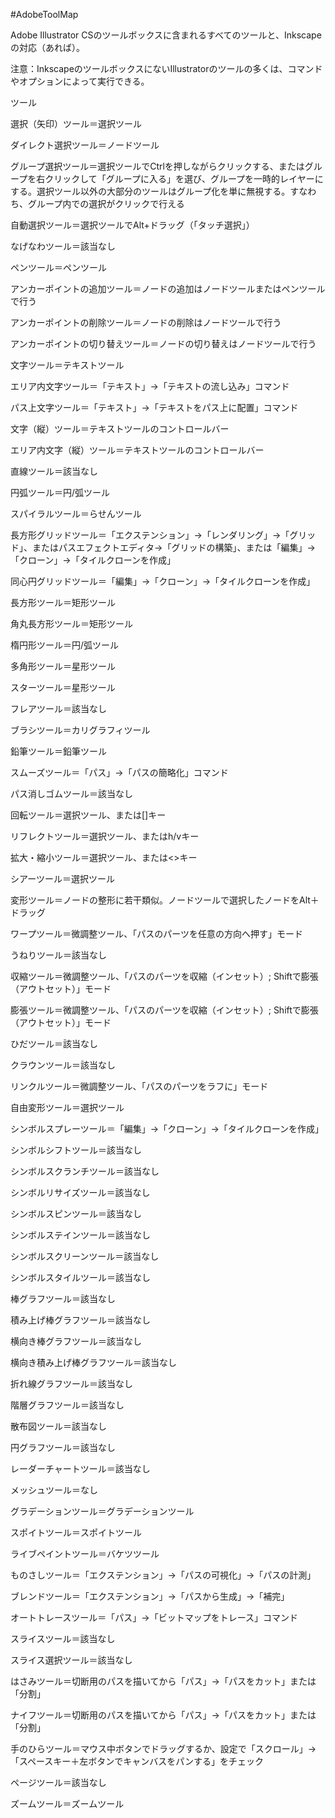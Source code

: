 #AdobeToolMap

Adobe Illustrator CSのツールボックスに含まれるすべてのツールと、Inkscapeの対応（あれば）。

注意：InkscapeのツールボックスにないIllustratorのツールの多くは、コマンドやオプションによって実行できる。

ツール

選択（矢印）ツール＝選択ツール

ダイレクト選択ツール＝ノードツール

グループ選択ツール＝選択ツールでCtrlを押しながらクリックする、またはグループを右クリックして「グループに入る」を選び、グループを一時的レイヤーにする。選択ツール以外の大部分のツールはグループ化を単に無視する。すなわち、グループ内での選択がクリックで行える

自動選択ツール＝選択ツールでAlt+ドラッグ（「タッチ選択」）

なげなわツール＝該当なし

ペンツール＝ペンツール

アンカーポイントの追加ツール＝ノードの追加はノードツールまたはペンツールで行う

アンカーポイントの削除ツール＝ノードの削除はノードツールで行う

アンカーポイントの切り替えツール＝ノードの切り替えはノードツールで行う

文字ツール＝テキストツール

エリア内文字ツール＝「テキスト」→「テキストの流し込み」コマンド

パス上文字ツール＝「テキスト」→「テキストをパス上に配置」コマンド

文字（縦）ツール＝テキストツールのコントロールバー

エリア内文字（縦）ツール＝テキストツールのコントロールバー

直線ツール＝該当なし

円弧ツール＝円/弧ツール

スパイラルツール＝らせんツール

長方形グリッドツール＝「エクステンション」→「レンダリング」→「グリッド」、またはパスエフェクトエディタ→「グリッドの構築」、または「編集」→「クローン」→「タイルクローンを作成」

同心円グリッドツール＝「編集」→「クローン」→「タイルクローンを作成」

長方形ツール＝矩形ツール

角丸長方形ツール＝矩形ツール

楕円形ツール＝円/弧ツール

多角形ツール＝星形ツール

スターツール＝星形ツール

フレアツール＝該当なし

ブラシツール＝カリグラフィツール

鉛筆ツール＝鉛筆ツール

スムーズツール＝「パス」→「パスの簡略化」コマンド

パス消しゴムツール＝該当なし

回転ツール＝選択ツール、または[]キー

リフレクトツール＝選択ツール、またはh/vキー

拡大・縮小ツール＝選択ツール、または<>キー

シアーツール＝選択ツール

変形ツール＝ノードの整形に若干類似。ノードツールで選択したノードをAlt＋ドラッグ

ワープツール＝微調整ツール、「パスのパーツを任意の方向へ押す」モード

うねりツール＝該当なし

収縮ツール＝微調整ツール、「パスのパーツを収縮（インセット）; Shiftで膨張（アウトセット）」モード

膨張ツール＝微調整ツール、「パスのパーツを収縮（インセット）; Shiftで膨張（アウトセット）」モード

ひだツール＝該当なし

クラウンツール＝該当なし

リンクルツール＝微調整ツール、「パスのパーツをラフに」モード

自由変形ツール＝選択ツール

シンボルスプレーツール＝「編集」→「クローン」→「タイルクローンを作成」

シンボルシフトツール＝該当なし

シンボルスクランチツール＝該当なし

シンボルリサイズツール＝該当なし

シンボルスピンツール＝該当なし

シンボルステインツール＝該当なし

シンボルスクリーンツール＝該当なし

シンボルスタイルツール＝該当なし

棒グラフツール＝該当なし

積み上げ棒グラフツール＝該当なし

横向き棒グラフツール＝該当なし

横向き積み上げ棒グラフツール＝該当なし

折れ線グラフツール＝該当なし

階層グラフツール＝該当なし

散布図ツール＝該当なし

円グラフツール＝該当なし

レーダーチャートツール＝該当なし

メッシュツール＝なし

グラデーションツール＝グラデーションツール

スポイトツール＝スポイトツール

ライブペイントツール＝バケツツール

ものさしツール＝「エクステンション」→「パスの可視化」→「パスの計測」

ブレンドツール＝「エクステンション」→「パスから生成」→「補完」

オートトレースツール＝「パス」→「ビットマップをトレース」コマンド

スライスツール＝該当なし

スライス選択ツール＝該当なし

はさみツール＝切断用のパスを描いてから「パス」→「パスをカット」または「分割」

ナイフツール＝切断用のパスを描いてから「パス」→「パスをカット」または「分割」

手のひらツール＝マウス中ボタンでドラッグするか、設定で「スクロール」→「スペースキー＋左ボタンでキャンバスをパンする」をチェック

ページツール＝該当なし

ズームツール＝ズームツール
